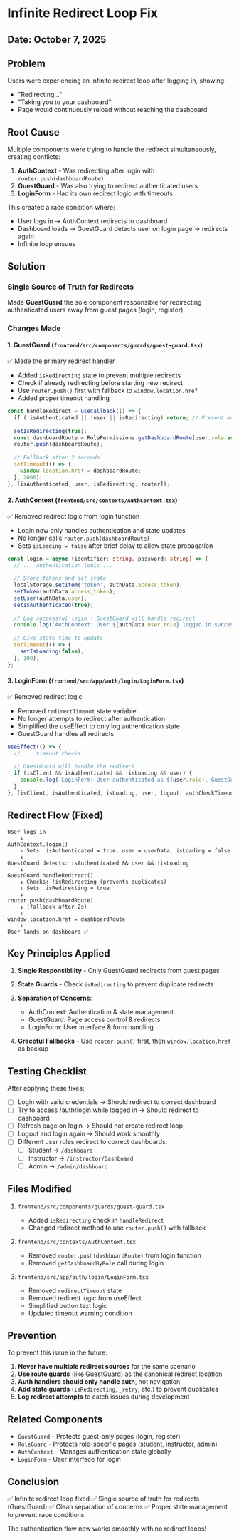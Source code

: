 # Infinite Redirect Loop Fix

## Date: October 7, 2025

## Problem
Users were experiencing an infinite redirect loop after logging in, showing:
- "Redirecting..."
- "Taking you to your dashboard"
- Page would continuously reload without reaching the dashboard

## Root Cause
Multiple components were trying to handle the redirect simultaneously, creating conflicts:

1. **AuthContext** - Was redirecting after login with `router.push(dashboardRoute)`
2. **GuestGuard** - Was also trying to redirect authenticated users
3. **LoginForm** - Had its own redirect logic with timeouts

This created a race condition where:
- User logs in → AuthContext redirects to dashboard
- Dashboard loads → GuestGuard detects user on login page → redirects again
- Infinite loop ensues

## Solution

### Single Source of Truth for Redirects
Made **GuestGuard** the sole component responsible for redirecting authenticated users away from guest pages (login, register).

### Changes Made

#### 1. **GuestGuard** (`frontend/src/components/guards/guest-guard.tsx`)
✅ Made the primary redirect handler
- Added `isRedirecting` state to prevent multiple redirects
- Check if already redirecting before starting new redirect
- Use `router.push()` first with fallback to `window.location.href`
- Added proper timeout handling

```typescript
const handleRedirect = useCallback(() => {
  if (!isAuthenticated || !user || isRedirecting) return; // Prevent multiple redirects
  
  setIsRedirecting(true);
  const dashboardRoute = RolePermissions.getDashboardRoute(user.role as any);
  router.push(dashboardRoute);
  
  // Fallback after 2 seconds
  setTimeout(() => {
    window.location.href = dashboardRoute;
  }, 2000);
}, [isAuthenticated, user, isRedirecting, router]);
```

#### 2. **AuthContext** (`frontend/src/contexts/AuthContext.tsx`)
✅ Removed redirect logic from login function
- Login now only handles authentication and state updates
- No longer calls `router.push(dashboardRoute)`
- Sets `isLoading = false` after brief delay to allow state propagation

```typescript
const login = async (identifier: string, password: string) => {
  // ... authentication logic ...
  
  // Store tokens and set state
  localStorage.setItem('token', authData.access_token);
  setToken(authData.access_token);
  setUser(authData.user);
  setIsAuthenticated(true);
  
  // Log successful login - GuestGuard will handle redirect
  console.log(`AuthContext: User ${authData.user.role} logged in successfully`);
  
  // Give state time to update
  setTimeout(() => {
    setIsLoading(false);
  }, 100);
};
```

#### 3. **LoginForm** (`frontend/src/app/auth/login/LoginForm.tsx`)
✅ Removed redirect logic
- Removed `redirectTimeout` state variable
- No longer attempts to redirect after authentication
- Simplified the useEffect to only log authentication state
- GuestGuard handles all redirects

```typescript
useEffect(() => {
  // ... timeout checks ...
  
  // GuestGuard will handle the redirect
  if (isClient && isAuthenticated && !isLoading && user) {
    console.log(`LoginForm: User authenticated as ${user.role}, GuestGuard will handle redirect`);
  }
}, [isClient, isAuthenticated, isLoading, user, logout, authCheckTimeout]);
```

## Redirect Flow (Fixed)

```
User logs in
    ↓
AuthContext.login()
    ↓ Sets: isAuthenticated = true, user = userData, isLoading = false
    ↓
GuestGuard detects: isAuthenticated && user && !isLoading
    ↓
GuestGuard.handleRedirect()
    ↓ Checks: !isRedirecting (prevents duplicates)
    ↓ Sets: isRedirecting = true
    ↓
router.push(dashboardRoute)
    ↓ (fallback after 2s)
    ↓
window.location.href = dashboardRoute
    ↓
User lands on dashboard ✅
```

## Key Principles Applied

1. **Single Responsibility** - Only GuestGuard redirects from guest pages
2. **State Guards** - Check `isRedirecting` to prevent duplicate redirects
3. **Separation of Concerns**:
   - AuthContext: Authentication & state management
   - GuestGuard: Page access control & redirects
   - LoginForm: User interface & form handling

4. **Graceful Fallbacks** - Use `router.push()` first, then `window.location.href` as backup

## Testing Checklist

After applying these fixes:

- [ ] Login with valid credentials → Should redirect to correct dashboard
- [ ] Try to access /auth/login while logged in → Should redirect to dashboard
- [ ] Refresh page on login → Should not create redirect loop
- [ ] Logout and login again → Should work smoothly
- [ ] Different user roles redirect to correct dashboards:
  - [ ] Student → `/dashboard`
  - [ ] Instructor → `/instructor/Dashboard`
  - [ ] Admin → `/admin/dashboard`

## Files Modified

1. `frontend/src/components/guards/guest-guard.tsx`
   - Added `isRedirecting` check in `handleRedirect`
   - Changed redirect method to use `router.push()` with fallback

2. `frontend/src/contexts/AuthContext.tsx`
   - Removed `router.push(dashboardRoute)` from login function
   - Removed `getDashboardByRole` call during login

3. `frontend/src/app/auth/login/LoginForm.tsx`
   - Removed `redirectTimeout` state
   - Removed redirect logic from useEffect
   - Simplified button text logic
   - Updated timeout warning condition

## Prevention

To prevent this issue in the future:

1. **Never have multiple redirect sources** for the same scenario
2. **Use route guards** (like GuestGuard) as the canonical redirect location
3. **Auth handlers should only handle auth**, not navigation
4. **Add state guards** (`isRedirecting`, `_retry`, etc.) to prevent duplicates
5. **Log redirect attempts** to catch issues during development

## Related Components

- `GuestGuard` - Protects guest-only pages (login, register)
- `RoleGuard` - Protects role-specific pages (student, instructor, admin)
- `AuthContext` - Manages authentication state globally
- `LoginForm` - User interface for login

## Conclusion

✅ Infinite redirect loop fixed
✅ Single source of truth for redirects (GuestGuard)
✅ Clean separation of concerns
✅ Proper state management to prevent race conditions

The authentication flow now works smoothly with no redirect loops!
